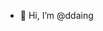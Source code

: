 - 👋 Hi, I’m @ddaing


<!---
ddaing/ddaing is a ✨ special ✨ repository because its `README.md` (this file) appears on your GitHub profile.
You can click the Preview link to take a look at your changes.
--->
